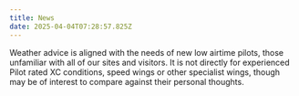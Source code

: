 ```yaml
---
title: News
date: 2025-04-04T07:28:57.825Z
---
```

Weather advice is aligned with the needs of new low airtime pilots, those unfamiliar with all of our sites and visitors.  It is not directly for experienced Pilot rated XC conditions, speed wings or other specialist wings, though may be of interest to compare against their personal thoughts.